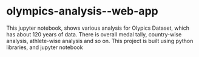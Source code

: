 # olympics-analysis--web-app

This jupyter notebook, shows various analysis for Olypics Dataset, which has about 120 years of data. There is overall medal tally, country-wise analysis, athlete-wise analysis and so on. This project is built using python libraries, and jupyter notebook
